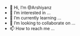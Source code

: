 - 👋 Hi, I’m @Arshiyanz
- 👀 I’m interested in ...
- 🌱 I’m currently learning ...
- 💞️ I’m looking to collaborate on ...
- 📫 How to reach me ...

<!---
Arshiyanz/Arshiyanz is a ✨ special ✨ repository because its `README.md` (this file) appears on your GitHub profile.
You can click the Preview link to take a look at your changes.
--->
